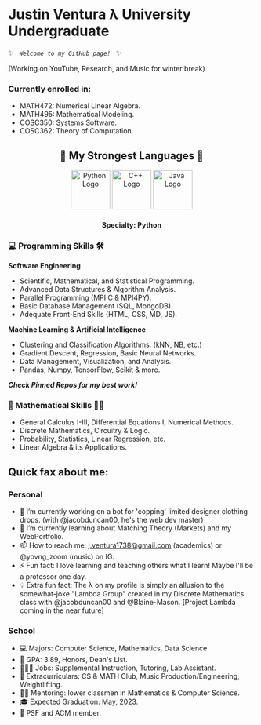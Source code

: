 # Justin Ventura λ University Undergraduate

✨ <code> *Welcome to my GitHub page!* </code> ✨

(Working on YouTube, Research, and Music for winter break)

### Currently enrolled in:
- MATH472: Numerical Linear Algebra.
- MATH495: Mathematical Modeling.
- COSC350: Systems Software.
- COSC362: Theory of Computation.


<h2 align="center"> 💪 My Strongest Languages 💪</h2>

<p align="center">
  <img src="https://camo.githubusercontent.com/188581baa4eb9016e00bf07260f1fe6f12222b0a/68747470733a2f2f64657669636f6e732e6769746875622e696f2f64657669636f6e2f64657669636f6e2e6769742f69636f6e732f707974686f6e2f707974686f6e2d6f726967696e616c2e737667" alt="Python Logo" width="80" height="80"> <img src="https://camo.githubusercontent.com/b523c27bbf0caeb3820f3612030b75503cfce9af/68747470733a2f2f64657669636f6e732e6769746875622e696f2f64657669636f6e2f64657669636f6e2e6769742f69636f6e732f63706c7573706c75732f63706c7573706c75732d6f726967696e616c2e737667" alt="C++ Logo" width="80" height="80"> <img src="https://camo.githubusercontent.com/2371fc4408ce813db5e1b6e153e3bb4f211702a6/68747470733a2f2f64657669636f6e732e6769746875622e696f2f64657669636f6e2f64657669636f6e2e6769742f69636f6e732f6a6176612f6a6176612d6f726967696e616c2d776f72646d61726b2e737667" alt="Java Logo" width="80" height="80">
</p>

<h4 align="center"> Specialty: Python </h4>

### 💻 Programming Skills 🛠

**Software Engineering**
- Scientific, Mathematical, and Statistical Programming.
- Advanced Data Structures & Algorithm Analysis.
- Parallel Programming (MPI C & MPI4PY).
- Basic Database Management (SQL, MongoDB)
- Adequate Front-End Skills (HTML, CSS, MD, JS).

**Machine Learning & Artificial Intelligence**
- Clustering and Classification Algorithms. (kNN, NB, etc.)
- Gradient Descent, Regression, Basic Neural Networks.
- Data Management, Visualization, and Analysis.
- Pandas, Numpy, TensorFlow, Scikit & more.

***Check Pinned Repos for my best work!***

### 🧠 Mathematical Skills ✍🏼

- General Calculus I-III, Differential Equations I, Numerical Methods.
- Discrete Mathematics, Circuitry & Logic.
- Probability, Statistics, Linear Regression, etc.
- Linear Algebra & its Applications.

## Quick fax about me:

### Personal

- 🔭 I’m currently working on a bot for 'copping' limited designer clothing drops. (with @jacobduncan00, he's the web dev master)
- 🌱 I’m currently learning about Matching Theory (Markets) and my WebPortfolio.
- 📫 How to reach me: j.ventura1738@gmail.com (academics) or @yovng_zoom (music) on IG.
- ⚡ Fun fact: I love learning and teaching others what I learn!  Maybe I'll be a professor one day.
- 💡 Extra fun fact: The λ on my profile is simply an allusion to the somewhat-joke "Lambda Group" created in my Discrete Mathematics class with @jacobduncan00 and @Blaine-Mason.  [Project Lambda coming in the near future]

### School

- 💻 Majors: Computer Science, Mathematics, Data Science.
- 🧠 GPA: 3.89, Honors, Dean's List.
- 👨🏻‍💻 Jobs: Supplemental Instruction, Tutoring, Lab Assistant.
- 🤩 Extracurriculars: CS & MATH Club, Music Production/Engineering, Weightlifting.
- 👨‍🏫 Mentoring: lower classmen in Mathematics & Computer Science.
- 🎓 Expected Graduation: May, 2023.
- 🎩 PSF and ACM member.
